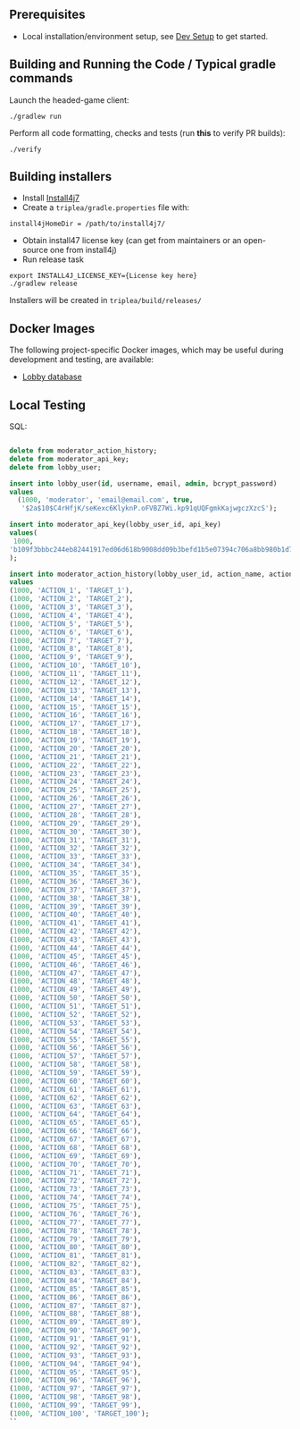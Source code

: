 ## Prerequisites

- Local installation/environment setup, see [Dev Setup](setup/dev_setup.md) to get started.


## Building and Running the Code  / Typical gradle commands

Launch the headed-game client:
```
./gradlew run 
```

Perform all code formatting, checks and tests (run **this** to verify PR builds):
```
./verify
```

## Building installers

- Install [Install4j7](https://www.ej-technologies.com/download/install4j/files)
- Create a `triplea/gradle.properties` file with:
```
install4jHomeDir = /path/to/install4j7/
```
- Obtain install47 license key (can get from maintainers or an open-source one from install4j)
- Run release task
```
export INSTALL4J_LICENSE_KEY={License key here}
./gradlew release
```

Installers will be created in `triplea/build/releases/`


## Docker Images

The following project-specific Docker images, which may be useful during development and testing, are available:

  - [Lobby database](https://github.com/triplea-game/triplea/tree/master/lobby-db/Dockerfile)



## Local Testing

SQL:
```sql

delete from moderator_action_history;
delete from moderator_api_key;
delete from lobby_user;

insert into lobby_user(id, username, email, admin, bcrypt_password) 
values 
  (1000, 'moderator', 'email@email.com', true,
   '$2a$10$C4rHfjK/seKexc6KlyknP.oFVBZ7Wi.kp91qUQFgmkKajwgczXzcS');

insert into moderator_api_key(lobby_user_id, api_key)
values(
 1000,
'b109f3bbbc244eb82441917ed06d618b9008dd09b3befd1b5e07394c706a8bb980b1d7785e5976ec049b46df5f1326af5a2ea6d103fd07c95385ffab0cacbc86'
);

insert into moderator_action_history(lobby_user_id, action_name, action_target)
values
(1000, 'ACTION_1', 'TARGET_1'),
(1000, 'ACTION_2', 'TARGET_2'),
(1000, 'ACTION_3', 'TARGET_3'),
(1000, 'ACTION_4', 'TARGET_4'),
(1000, 'ACTION_5', 'TARGET_5'),
(1000, 'ACTION_6', 'TARGET_6'),
(1000, 'ACTION_7', 'TARGET_7'),
(1000, 'ACTION_8', 'TARGET_8'),
(1000, 'ACTION_9', 'TARGET_9'),
(1000, 'ACTION_10', 'TARGET_10'),
(1000, 'ACTION_11', 'TARGET_11'),
(1000, 'ACTION_12', 'TARGET_12'),
(1000, 'ACTION_13', 'TARGET_13'),
(1000, 'ACTION_14', 'TARGET_14'),
(1000, 'ACTION_15', 'TARGET_15'),
(1000, 'ACTION_16', 'TARGET_16'),
(1000, 'ACTION_17', 'TARGET_17'),
(1000, 'ACTION_18', 'TARGET_18'),
(1000, 'ACTION_19', 'TARGET_19'),
(1000, 'ACTION_20', 'TARGET_20'),
(1000, 'ACTION_21', 'TARGET_21'),
(1000, 'ACTION_22', 'TARGET_22'),
(1000, 'ACTION_23', 'TARGET_23'),
(1000, 'ACTION_24', 'TARGET_24'),
(1000, 'ACTION_25', 'TARGET_25'),
(1000, 'ACTION_26', 'TARGET_26'),
(1000, 'ACTION_27', 'TARGET_27'),
(1000, 'ACTION_28', 'TARGET_28'),
(1000, 'ACTION_29', 'TARGET_29'),
(1000, 'ACTION_30', 'TARGET_30'),
(1000, 'ACTION_31', 'TARGET_31'),
(1000, 'ACTION_32', 'TARGET_32'),
(1000, 'ACTION_33', 'TARGET_33'),
(1000, 'ACTION_34', 'TARGET_34'),
(1000, 'ACTION_35', 'TARGET_35'),
(1000, 'ACTION_36', 'TARGET_36'),
(1000, 'ACTION_37', 'TARGET_37'),
(1000, 'ACTION_38', 'TARGET_38'),
(1000, 'ACTION_39', 'TARGET_39'),
(1000, 'ACTION_40', 'TARGET_40'),
(1000, 'ACTION_41', 'TARGET_41'),
(1000, 'ACTION_42', 'TARGET_42'),
(1000, 'ACTION_43', 'TARGET_43'),
(1000, 'ACTION_44', 'TARGET_44'),
(1000, 'ACTION_45', 'TARGET_45'),
(1000, 'ACTION_46', 'TARGET_46'),
(1000, 'ACTION_47', 'TARGET_47'),
(1000, 'ACTION_48', 'TARGET_48'),
(1000, 'ACTION_49', 'TARGET_49'),
(1000, 'ACTION_50', 'TARGET_50'),
(1000, 'ACTION_51', 'TARGET_51'),
(1000, 'ACTION_52', 'TARGET_52'),
(1000, 'ACTION_53', 'TARGET_53'),
(1000, 'ACTION_54', 'TARGET_54'),
(1000, 'ACTION_55', 'TARGET_55'),
(1000, 'ACTION_56', 'TARGET_56'),
(1000, 'ACTION_57', 'TARGET_57'),
(1000, 'ACTION_58', 'TARGET_58'),
(1000, 'ACTION_59', 'TARGET_59'),
(1000, 'ACTION_60', 'TARGET_60'),
(1000, 'ACTION_61', 'TARGET_61'),
(1000, 'ACTION_62', 'TARGET_62'),
(1000, 'ACTION_63', 'TARGET_63'),
(1000, 'ACTION_64', 'TARGET_64'),
(1000, 'ACTION_65', 'TARGET_65'),
(1000, 'ACTION_66', 'TARGET_66'),
(1000, 'ACTION_67', 'TARGET_67'),
(1000, 'ACTION_68', 'TARGET_68'),
(1000, 'ACTION_69', 'TARGET_69'),
(1000, 'ACTION_70', 'TARGET_70'),
(1000, 'ACTION_71', 'TARGET_71'),
(1000, 'ACTION_72', 'TARGET_72'),
(1000, 'ACTION_73', 'TARGET_73'),
(1000, 'ACTION_74', 'TARGET_74'),
(1000, 'ACTION_75', 'TARGET_75'),
(1000, 'ACTION_76', 'TARGET_76'),
(1000, 'ACTION_77', 'TARGET_77'),
(1000, 'ACTION_78', 'TARGET_78'),
(1000, 'ACTION_79', 'TARGET_79'),
(1000, 'ACTION_80', 'TARGET_80'),
(1000, 'ACTION_81', 'TARGET_81'),
(1000, 'ACTION_82', 'TARGET_82'),
(1000, 'ACTION_83', 'TARGET_83'),
(1000, 'ACTION_84', 'TARGET_84'),
(1000, 'ACTION_85', 'TARGET_85'),
(1000, 'ACTION_86', 'TARGET_86'),
(1000, 'ACTION_87', 'TARGET_87'),
(1000, 'ACTION_88', 'TARGET_88'),
(1000, 'ACTION_89', 'TARGET_89'),
(1000, 'ACTION_90', 'TARGET_90'),
(1000, 'ACTION_91', 'TARGET_91'),
(1000, 'ACTION_92', 'TARGET_92'),
(1000, 'ACTION_93', 'TARGET_93'),
(1000, 'ACTION_94', 'TARGET_94'),
(1000, 'ACTION_95', 'TARGET_95'),
(1000, 'ACTION_96', 'TARGET_96'),
(1000, 'ACTION_97', 'TARGET_97'),
(1000, 'ACTION_98', 'TARGET_98'),
(1000, 'ACTION_99', 'TARGET_99'),
(1000, 'ACTION_100', 'TARGET_100');
``

